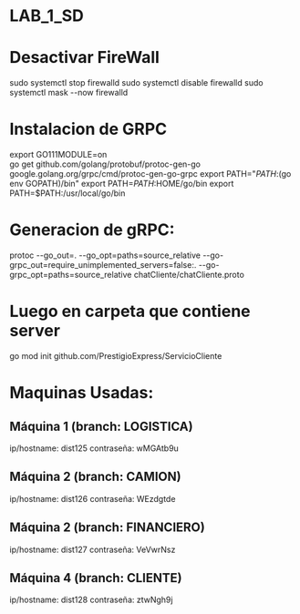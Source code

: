 # LAB_1_SD

# Desactivar FireWall
sudo systemctl stop firewalld
sudo systemctl disable firewalld
sudo systemctl mask --now firewalld

# Instalacion de GRPC
export GO111MODULE=on  
go get github.com/golang/protobuf/protoc-gen-go google.golang.org/grpc/cmd/protoc-gen-go-grpc
export PATH="$PATH:$(go env GOPATH)/bin"
export PATH=$PATH:$HOME/go/bin
export PATH=$PATH:/usr/local/go/bin


# Generacion de gRPC:
protoc --go_out=. --go_opt=paths=source_relative  --go-grpc_out=require_unimplemented_servers=false:. --go-grpc_opt=paths=source_relative chatCliente/chatCliente.proto

# Luego en carpeta que contiene server
go mod init github.com/PrestigioExpress/ServicioCliente


# Maquinas Usadas:
## Máquina 1 (branch: LOGISTICA) 
ip/hostname: dist125 
contraseña: wMGAtb9u

## Máquina 2 (branch: CAMION) 
ip/hostname: dist126 
contraseña: WEzdgtde

##  Máquina 2 (branch: FINANCIERO) 
ip/hostname: dist127 
contraseña: VeVwrNsz

## Máquina 4 (branch: CLIENTE) 
ip/hostname: dist128 
contraseña: ztwNgh9j